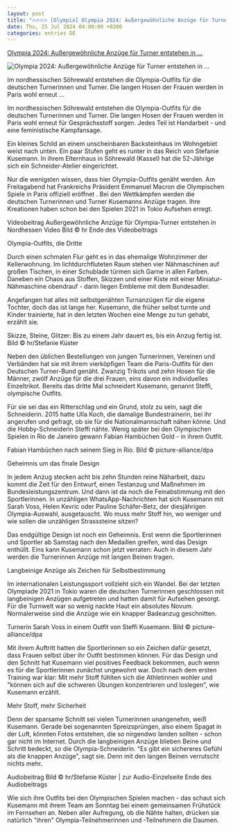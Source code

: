 ```yaml
---
layout: post
title: "🔥🔥🔥🔥 [Olympia] Olympia 2024: Außergewöhnliche Anzüge für Turner entstehen in ..."
date: Thu, 25 Jul 2024 04:00:00 +0200
categories: entries DE
---
```

[Olympia 2024: Außergewöhnliche Anzüge für Turner entstehen in ...](https://www.hessenschau.de/kultur/olympia-2024-aussergewoehnliche-anzuege-fuer-turner-entstehen-in-nordhessen-v2,olympia-outfits-soehrewald-100.html)

![Olympia 2024: Außergewöhnliche Anzüge für Turner entstehen in ...](https://www.hessenschau.de/kultur/olympia-outfits-102~_t-1722014515482_v-16to9__retina.jpg)

Im nordhessischen Söhrewald entstehen die Olympia-Outfits für die deutschen Turnerinnen und Turner. Die langen Hosen der Frauen werden in Paris wohl erneut ...

Im nordhessischen Söhrewald entstehen die Olympia-Outfits für die deutschen Turnerinnen und Turner. Die langen Hosen der Frauen werden in Paris wohl erneut für Gesprächsstoff sorgen. Jedes Teil ist Handarbeit - und eine feministische Kampfansage.

Ein kleines Schild an einem unscheinbaren Backsteinhaus im Wohngebiet weist nach unten. Ein paar Stufen geht es runter in das Reich von Stefanie Kusemann. In ihrem Elternhaus in Söhrewald (Kassel) hat die 52-Jährige sich ein Schneider-Atelier eingerichtet.

Nur die wenigsten wissen, dass hier Olympia-Outfits genäht werden. Am Freitagabend hat Frankreichs Präsident Emmanuel Macron die Olympischen Spiele in Paris offiziell eröffnet . Bei den Wettkämpfen werden die deutschen Turnerinnen und Turner Kusemanns Anzüge tragen. Ihre Kreationen haben schon bei den Spielen 2021 in Tokio Aufsehen erregt.

Videobeitrag Außergewöhnliche Anzüge für Olympia-Turner entstehen in Nordhessen Video Bild © hr Ende des Videobeitrags

Olympia-Outfits, die Dritte

Durch einen schmalen Flur geht es in das ehemalige Wohnzimmer der Kellerwohnung. Im lichtdurchfluteten Raum stehen vier Nähmaschinen auf großen Tischen, in einer Schublade türmen sich Garne in allen Farben. Daneben ein Chaos aus Stoffen, Skizzen und einer Kiste mit einer Miniatur-Nähmaschine obendrauf - darin liegen Embleme mit dem Bundesadler.

Angefangen hat alles mit selbstgenähten Turnanzügen für die eigene Tochter, doch das ist lange her. Kusemann, die früher selbst turnte und Kinder trainierte, hat in den letzten Wochen eine Menge zu tun gehabt, erzählt sie.

Skizze, Steine, Glitzer: Bis zu einem Jahr dauert es, bis ein Anzug fertig ist. Bild © hr/Stefanie Küster

Neben den üblichen Bestellungen von jungen Turnerinnen, Vereinen und Verbänden hat sie mit ihrem vierköpfigen Team die Paris-Outfits für den Deutschen Turner-Bund genäht. Zwanzig Trikots und zehn Hosen für die Männer, zwölf Anzüge für die drei Frauen, eins davon ein individuelles Einzeltrikot. Bereits das dritte Mal schneidert Kusemann, genannt Steffi, olympische Outfits.

Für sie sei das ein Ritterschlag und ein Grund, stolz zu sein, sagt die Schneiderin. 2015 hatte Ulla Koch, die damalige Bundestrainerin, bei ihr angerufen und gefragt, ob sie für die Nationalmannschaft nähen könne. Und die Hobby-Schneiderin Steffi nähte. Wenig später bei den Olympischen Spielen in Rio de Janeiro gewann Fabian Hambüchen Gold - in ihrem Outfit.

Fabian Hambüchen nach seinem Sieg in Rio. Bild © picture-alliance/dpa

Geheimnis um das finale Design

In jedem Anzug stecken acht bis zehn Stunden reine Näharbeit, dazu kommt die Zeit für den Entwurf, einen Testanzug und Maßnehmen im Bundesleistungszentrum. Und dann ist da noch die Feinabstimmung mit den Sportlerinnen. In unzähligen WhatsApp-Nachrichten hat sich Kusemann mit Sarah Voss, Helen Kevric oder Pauline Schäfer-Betz, der diesjährigen Olympia-Auswahl, ausgetauscht. Wo muss mehr Stoff hin, wo weniger und wie sollen die unzähligen Strasssteine sitzen?

Das endgültige Design ist noch ein Geheimnis. Erst wenn die Sportlerinnen und Sportler ab Samstag nach den Medaillen greifen, wird das Design enthüllt. Eins kann Kusemann schon jetzt verraten: Auch in diesem Jahr werden die Turnerinnen Anzüge mit langen Beinen tragen.

Langbeinige Anzüge als Zeichen für Selbstbestimmung

Im internationalen Leistungssport vollzieht sich ein Wandel. Bei der letzten Olympiade 2021 in Tokio waren die deutschen Turnerinnen geschlossen mit langbeinigen Anzügen aufgetreten und hatten damit für Aufsehen gesorgt. Für die Turnwelt war so wenig nackte Haut ein absolutes Novum. Normalerweise sind die Anzüge wie ein knapper Badeanzug geschnitten.

Turnerin Sarah Voss in einem Outfit von Steffi Kusemann. Bild © picture-alliance/dpa

Mit ihrem Auftritt hatten die Sportlerinnen so ein Zeichen dafür gesetzt, dass Frauen selbst über ihr Outfit bestimmen können. Für das Design und den Schnitt hat Kusemann viel positives Feedback bekommen, auch wenn es für die Sportlerinnen zunächst ungewohnt war. Doch nach dem ersten Training war klar: Mit mehr Stoff fühlten sich die Athletinnen wohler und "können sich auf die schweren Übungen konzentrieren und loslegen", wie Kusemann erzählt.

Mehr Stoff, mehr Sicherheit

Denn der sparsame Schnitt sei vielen Turnerinnen unangenehm, weiß Kusemann. Gerade bei sogenannten Spreizsprüngen, also einem Spagat in der Luft, könnten Fotos entstehen, die so nirgendwo landen sollten - schon gar nicht im Internet. Durch die langbeinigen Anzüge blieben Beine und Schritt bedeckt, so die Olympia-Schneiderin. "Es gibt ein sichereres Gefühl als die knappen Anzüge", sagt sie. Denn mit den langen Beinen verrutscht nichts mehr.

Audiobeitrag Bild © hr/Stefanie Küster | zur Audio-Einzelseite Ende des Audiobeitrags

Wie sich ihre Outfits bei den Olympischen Spielen machen - das schaut sich Kusemann mit ihrem Team am Sonntag bei einem gemeinsamen Frühstück im Fernsehen an. Neben aller Aufregung, ob die Nähte halten, drücken sie natürlich "ihren" Olympia-Teilnehmerinnen und -Teilnehmern die Daumen.

